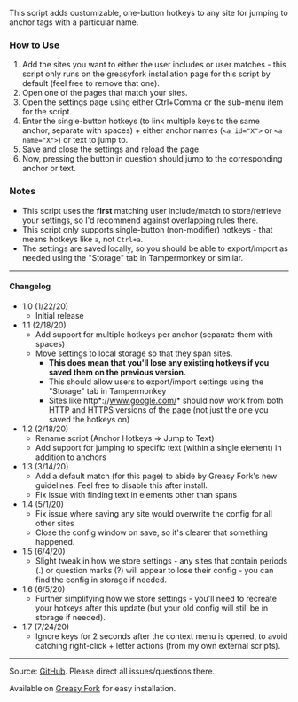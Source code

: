 This script adds customizable, one-button hotkeys to any site for jumping to anchor tags with a particular name.

### How to Use
1. Add the sites you want to either the user includes or user matches - this script only runs on the greasyfork installation page for this script by default (feel free to remove that one).
2. Open one of the pages that match your sites.
3. Open the settings page using either Ctrl+Comma or the sub-menu item for the script.
4. Enter the single-button hotkeys (to link multiple keys to the same anchor, separate with spaces) + either anchor names (`<a id="X">` or `<a name="X">`) or text to jump to.
5. Save and close the settings and reload the page.
6. Now, pressing the button in question should jump to the corresponding anchor or text.

### Notes
* This script uses the <b>first</b> matching user include/match to store/retrieve your settings, so I'd recommend against overlapping rules there.
* This script only supports single-button (non-modifier) hotkeys - that means hotkeys like `a`, not `Ctrl+a`.
* The settings are saved locally, so you should be able to export/import as needed using the "Storage" tab in Tampermonkey or similar.

---

#### Changelog
* 1.0 (1/22/20)
  * Initial release
* 1.1 (2/18/20)
  * Add support for multiple hotkeys per anchor (separate them with spaces)
  * Move settings to local storage so that they span sites.
    * **This does mean that you'll lose any existing hotkeys if you saved them on the previous version.**
    * This should allow users to export/import settings using the "Storage" tab in Tampermonkey
    * Sites like http*://www.google.com/* should now work from both HTTP and HTTPS versions of the page (not just the one you saved the hotkeys on)
* 1.2 (2/18/20)
  * Rename script (Anchor Hotkeys => Jump to Text)
  * Add support for jumping to specific text (within a single element) in addition to anchors
* 1.3 (3/14/20)
  * Add a default match (for this page) to abide by Greasy Fork's new guidelines. Feel free to disable this after install.
  * Fix issue with finding text in elements other than spans
* 1.4 (5/1/20)
  * Fix issue where saving any site would overwrite the config for all other sites
  * Close the config window on save, so it's clearer that something happened.
* 1.5 (6/4/20)
  * Slight tweak in how we store settings - any sites that contain periods (.) or question marks (?) will appear to lose their config - you can find the config in storage if needed.
* 1.6 (6/5/20)
  * Further simplifying how we store settings - you'll need to recreate your hotkeys after this update (but your old config will still be in storage if needed).
* 1.7 (7/24/20)
  * Ignore keys for 2 seconds after the context menu is opened, to avoid catching right-click + letter actions (from my own external scripts).

---

Source: [GitHub](https://github.com/theborg3of5/Userscripts/tree/master/jumpToText ). Please direct all issues/questions there.

Available on [Greasy Fork](https://greasyfork.org/en/scripts/395551-jump-to-text ) for easy installation.
